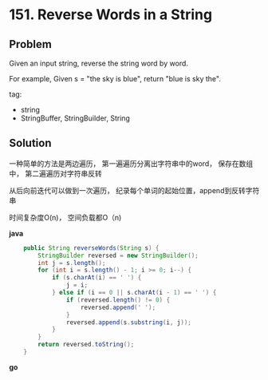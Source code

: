 # 151. Reverse Words in a String

## Problem
Given an input string, reverse the string word by word.

For example,
Given s = "the sky is blue",
return "blue is sky the".

tag:
- string
- StringBuffer, StringBuilder, String

## Solution

一种简单的方法是两边遍历， 第一遍遍历分离出字符串中的word， 保存在数组中， 第二遍遍历对字符串反转

从后向前迭代可以做到一次遍历， 纪录每个单词的起始位置，append到反转字符串

时间复杂度O(n)， 空间负载都O（n)

**java**
```java
	public String reverseWords(String s) {
		StringBuilder reversed = new StringBuilder();
		int j = s.length();
		for (int i = s.length() - 1; i >= 0; i--) {
			if (s.charAt(i) == ' ') {
				j = i;
			} else if (i == 0 || s.charAt(i - 1) == ' ') {
				if (reversed.length() != 0) {
					reversed.append(' ');
				}
				reversed.append(s.substring(i, j));
			}
		}
		return reversed.toString();
	}
```

**go**
```go

```